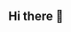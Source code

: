## Hi there 👋

<!--
**Steven-ZYC/Steven-ZYC** is a ✨ _special_ ✨ repository because its `README.md` (this file) appears on your GitHub profile.

Here are some ideas to get you started:
# Yancheng Zhang 👨💻

📧 `s1153766@s.eduhk.hk` | 📍 Hong Kong | EdUHK

---

## 🎓 Education

### The Education University of Hong Kong (EdUHK)
**Bachelor of Science in Artificial Intelligence & Education Technology**  
*Jul 2024 - Present*  
- Relevant Coursework: `Robotics Systems`, `Web Development`, `Artificial Intelligence Applications`
- 🏆 EdUHK Entrance Scholarship for Non-local Students

---

## 💼 Technical Experience

### Robotics System Developer | EDUHK Robotics Team
*Sep 2024*  
**Robocon 2025 Competition Preparation**  
`ROS2 (Humble)` `Raspberry Pi` `Linux` `Bash` `Git`  
- Boosted system performance by 20% through ROS2-based control system optimization
- Automated deployment workflows with Bash scripting (30% time reduction)
- Implemented multi-sensor fusion using Linux CLI tools
- Led subsystem integration troubleshooting team

### Full-Stack Developer | Personal Website Project
*Oct 2024 - Nov 2024*  
`React` `JavaScript` `HTML5` `CSS3`  
- Built responsive portfolio website with 90% Lighthouse performance score
- Implemented dynamic project showcase with React components

---

## 🛠 Technical Arsenal

### Programming
![Python](https://img.shields.io/badge/Python-3776AB?style=flat&logo=python&logoColor=white)
![C++](https://img.shields.io/badge/C++-00599C?style=flat&logo=c%2B%2B&logoColor=white)
![JavaScript](https://img.shields.io/badge/JavaScript-F7DF1E?style=flat&logo=javascript&logoColor=black)

### Web Development
![React](https://img.shields.io/badge/React-61DAFB?style=flat&logo=react&logoColor=black)
![HTML5](https://img.shields.io/badge/HTML5-E34F26?style=flat&logo=html5&logoColor=white)
![CSS3](https://img.shields.io/badge/CSS3-1572B6?style=flat&logo=css3&logoColor=white)

### Systems & Tools
![ROS2](https://img.shields.io/badge/ROS2-Humble-blue)
![RaspberryPi](https://img.shields.io/badge/Raspberry%20Pi-A22846?style=flat&logo=Raspberry%20Pi)
![Git](https://img.shields.io/badge/Git-F05032?style=flat&logo=git&logoColor=white)

---

## 🌟 Leadership & Achievements

**Top Scholars Development Program**  
- Spearheaded edtech solutions in cross-disciplinary team environment
- Awarded leadership development certification from EdUHK

---

## 📫 Let's Connect
- 📧 Email: [s1153766@s.eduhk.hk](mailto:s1153766@s.eduhk.hk)
- 💼 LinkedIn: [Your LinkedIn Profile]
- 🔗 Portfolio: [your-portfolio-link.com](https://your-portfolio-link.com)

![GitHub Stats](https://github-readme-stats.vercel.app/api?username=yourusername&show_icons=true&theme=radical)
